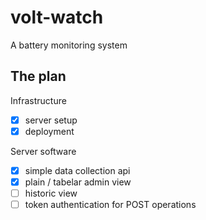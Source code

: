 # volt-watch
A battery monitoring system

## The plan

Infrastructure
- [x] server setup
- [x] deployment

Server software
- [x] simple data collection api
- [x] plain / tabelar admin view
- [ ] historic view
- [ ] token authentication for POST operations
